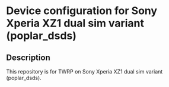 Device configuration for Sony Xperia XZ1 dual sim variant (poplar_dsds)
========================================================

Description
-----------

This repository is for TWRP on Sony Xperia XZ1 dual sim variant (poplar_dsds).
